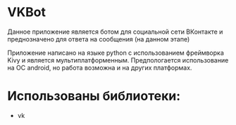 # VKBot 

Данное приложение является ботом для социальной сети ВКонтакте и преднозначено для ответа на сообщения (на данном этапе)

Приложение написано на языке python с использованием фреймворка Kivy и является мультиплатформенным.
Предпологается использование на OC android, но работа возможна и на других платформах.

# Использованы библиотеки:
* vk
